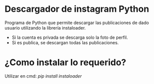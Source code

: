# Descargador de instagram Python
Programa de Python que permite descargar las publicaciones de dado usuario utilizando la librería instaloader.
- Si la cuenta es privada se descarga solo la foto de perfil.
- Si es publica, se descargan todas las publicaciones.
# ¿Como instalar lo requerido?
Utilizar en cmd: *pip install instaloader*
